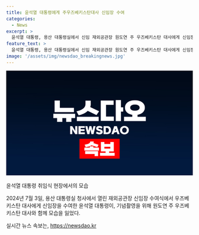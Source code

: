 ```yaml
---
title: 윤석열 대통령에게 주우즈베키스탄대사 신임장 수여
categories:
  - News
excerpt: >
  윤석열 대통령, 용산 대통령실에서 신임 재외공관장 원도연 주 우즈베키스탄 대사에게 신임장 수여식 참석
feature_text: >
  윤석열 대통령, 용산 대통령실에서 신임 재외공관장 원도연 주 우즈베키스탄 대사에게 신임장 수여식 참석
image: '/assets/img/newsdao_breakingnews.jpg'
---
```


<p><img src="/assets/img/newsdao_breakingnews.jpg" alt="implanttips 속보" /></p>

<p>윤석열 대통령 취임식 현장에서의 모습</p>

<p>2024년 7월 3일, 용산 대통령실 청사에서 열린 재외공관장 신임장 수여식에서 우즈베키스탄 대사에게 신임장을 수여한 윤석열 대통령이, 기념촬영을 위해 원도연 주 우즈베키스탄 대사와 함께 모습을 잃었다.</p>
실시간 뉴스 속보는, <a href="https://newsdao.kr" rel="dofollow">https://newsdao.kr</a>


